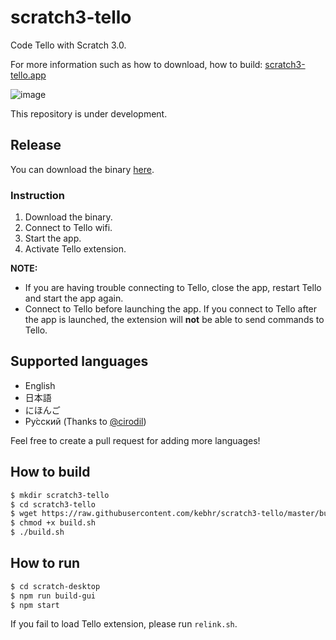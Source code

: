 # scratch3-tello
Code Tello with Scratch 3.0.

For more information such as how to download, how to build: [scratch3-tello.app](https://scratch3-tello.app/)  

![image](https://user-images.githubusercontent.com/42484226/74595154-93dda080-5081-11ea-8ef0-59eec11274d3.png)

This repository is under development.

## Release
You can download the binary [here](https://github.com/kebhr/scratch3-tello/releases).  

### Instruction
1. Download the binary.
2. Connect to Tello wifi.
3. Start the app.
4. Activate Tello extension.

**NOTE:**
- If you are having trouble connecting to Tello, close the app, restart Tello and start the app again.  
- Connect to Tello before launching the app. If you connect to Tello after the app is launched, the extension will **not** be able to send commands to Tello.

## Supported languages
- English
- 日本語
- にほんご
- Ру́сский (Thanks to [@cirodil](https://github.com/cirodil))

Feel free to create a pull request for adding more languages!

## How to build
```bash
$ mkdir scratch3-tello
$ cd scratch3-tello
$ wget https://raw.githubusercontent.com/kebhr/scratch3-tello/master/build.sh
$ chmod +x build.sh
$ ./build.sh
```

## How to run
```bash
$ cd scratch-desktop
$ npm run build-gui
$ npm start
```

If you fail to load Tello extension, please run `relink.sh`.
